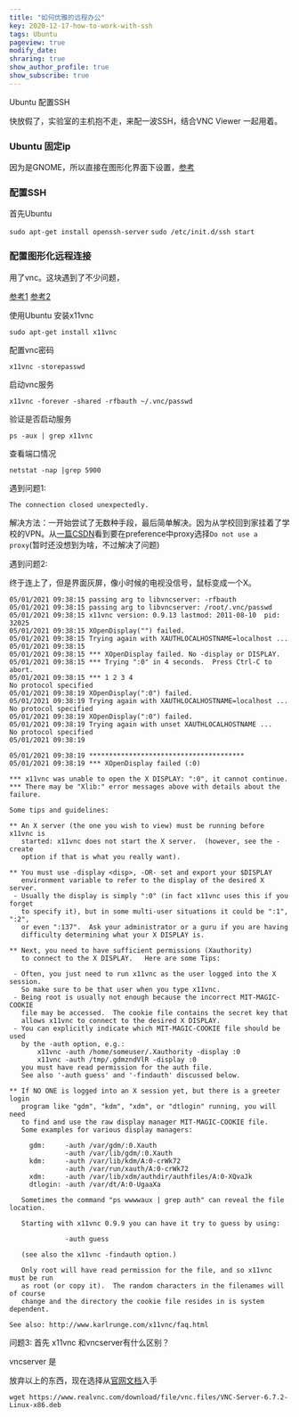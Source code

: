 ```yaml
---
title: "如何优雅的远程办公"
key: 2020-12-17-how-to-work-with-ssh
tags: Ubuntu
pageview: true
modify_date: 
shraring: true
show_author_profile: true
show_subscribe: true
---
```


Ubuntu 配置SSH

快放假了，实验室的主机抱不走，来配一波SSH，结合VNC Viewer 一起用着。
### Ubuntu 固定ip
因为是GNOME，所以直接在图形化界面下设置，[参考](https://linuxconfig.org/how-to-configure-static-ip-address-on-ubuntu-18-10-cosmic-cuttlefish-linux)

### 配置SSH
首先Ubuntu 

`sudo apt-get install openssh-server`
`sudo /etc/init.d/ssh start`


### 配置图形化远程连接
用了vnc。这块遇到了不少问题，

[参考1](https://blog.csdn.net/oDaiLiDong/article/details/86611079)
[参考2](https://www.jianshu.com/p/d45cbb52126a)

使用Ubuntu 安装x11vnc

```
sudo apt-get install x11vnc
```

配置vnc密码

```
x11vnc -storepasswd
```

启动vnc服务

```
x11vnc -forever -shared -rfbauth ~/.vnc/passwd
```

验证是否启动服务

```
ps -aux | grep x11vnc
```

查看端口情况

```
netstat -nap |grep 5900
```
遇到问题1:

```
The connection closed unexpectedly.
```
解决方法：一开始尝试了无数种手段，最后简单解决。因为从学校回到家挂着了学校的VPN。从[一篇CSDN](https://blog.csdn.net/qqbb1987/article/details/109922942)看到要在preference中proxy选择`Do not use a proxy`(暂时还没想到为啥，不过解决了问题)

遇到问题2:

终于连上了，但是界面灰屏，像小时候的电视没信号，鼠标变成一个X。

```
05/01/2021 09:38:15 passing arg to libvncserver: -rfbauth
05/01/2021 09:38:15 passing arg to libvncserver: /root/.vnc/passwd
05/01/2021 09:38:15 x11vnc version: 0.9.13 lastmod: 2011-08-10  pid: 32025
05/01/2021 09:38:15 XOpenDisplay("") failed.
05/01/2021 09:38:15 Trying again with XAUTHLOCALHOSTNAME=localhost ...
05/01/2021 09:38:15 
05/01/2021 09:38:15 *** XOpenDisplay failed. No -display or DISPLAY.
05/01/2021 09:38:15 *** Trying ":0" in 4 seconds.  Press Ctrl-C to abort.
05/01/2021 09:38:15 *** 1 2 3 4 
No protocol specified
05/01/2021 09:38:19 XOpenDisplay(":0") failed.
05/01/2021 09:38:19 Trying again with XAUTHLOCALHOSTNAME=localhost ...
No protocol specified
05/01/2021 09:38:19 XOpenDisplay(":0") failed.
05/01/2021 09:38:19 Trying again with unset XAUTHLOCALHOSTNAME ...
No protocol specified
05/01/2021 09:38:19 

05/01/2021 09:38:19 ***************************************
05/01/2021 09:38:19 *** XOpenDisplay failed (:0)

*** x11vnc was unable to open the X DISPLAY: ":0", it cannot continue.
*** There may be "Xlib:" error messages above with details about the failure.

Some tips and guidelines:

** An X server (the one you wish to view) must be running before x11vnc is
   started: x11vnc does not start the X server.  (however, see the -create
   option if that is what you really want).

** You must use -display <disp>, -OR- set and export your $DISPLAY
   environment variable to refer to the display of the desired X server.
 - Usually the display is simply ":0" (in fact x11vnc uses this if you forget
   to specify it), but in some multi-user situations it could be ":1", ":2",
   or even ":137".  Ask your administrator or a guru if you are having
   difficulty determining what your X DISPLAY is.

** Next, you need to have sufficient permissions (Xauthority) 
   to connect to the X DISPLAY.   Here are some Tips:

 - Often, you just need to run x11vnc as the user logged into the X session.
   So make sure to be that user when you type x11vnc.
 - Being root is usually not enough because the incorrect MIT-MAGIC-COOKIE
   file may be accessed.  The cookie file contains the secret key that
   allows x11vnc to connect to the desired X DISPLAY.
 - You can explicitly indicate which MIT-MAGIC-COOKIE file should be used
   by the -auth option, e.g.:
       x11vnc -auth /home/someuser/.Xauthority -display :0
       x11vnc -auth /tmp/.gdmzndVlR -display :0
   you must have read permission for the auth file.
   See also '-auth guess' and '-findauth' discussed below.

** If NO ONE is logged into an X session yet, but there is a greeter login
   program like "gdm", "kdm", "xdm", or "dtlogin" running, you will need
   to find and use the raw display manager MIT-MAGIC-COOKIE file.
   Some examples for various display managers:

     gdm:     -auth /var/gdm/:0.Xauth
              -auth /var/lib/gdm/:0.Xauth
     kdm:     -auth /var/lib/kdm/A:0-crWk72
              -auth /var/run/xauth/A:0-crWk72
     xdm:     -auth /var/lib/xdm/authdir/authfiles/A:0-XQvaJk
     dtlogin: -auth /var/dt/A:0-UgaaXa

   Sometimes the command "ps wwwwaux | grep auth" can reveal the file location.

   Starting with x11vnc 0.9.9 you can have it try to guess by using:

              -auth guess

   (see also the x11vnc -findauth option.)

   Only root will have read permission for the file, and so x11vnc must be run
   as root (or copy it).  The random characters in the filenames will of course
   change and the directory the cookie file resides in is system dependent.

See also: http://www.karlrunge.com/x11vnc/faq.html
```

问题3: 首先 x11vnc 和vncserver有什么区别？

vncserver 是


放弃以上的东西，现在选择从[官网文档](https://help.realvnc.com/hc/en-us/articles/360002253198-Installing-and-Removing-VNC-Connect#upgrading-to-vnc-connect-from-legacy-versions-0-19)入手

```
wget https://www.realvnc.com/download/file/vnc.files/VNC-Server-6.7.2-Linux-x86.deb
```



